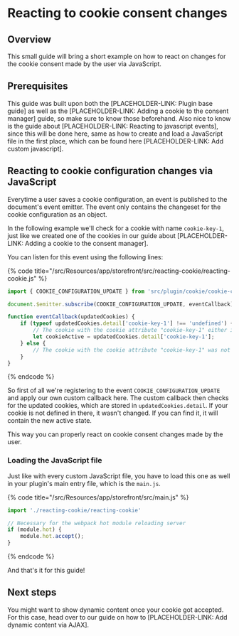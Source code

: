 # Reacting to cookie consent changes

## Overview

This small guide will bring a short example on how to react on changes for the cookie consent made by the user via JavaScript.

## Prerequisites

This guide was built upon both the [PLACEHOLDER-LINK: Plugin base guide] as well as the [PLACEHOLDER-LINK: Adding a cookie to the consent manager]
guide, so make sure to know those beforehand.
Also nice to know is the guide about [PLACEHOLDER-LINK: Reacting to javascript events], since this will be done here, same as
how to create and load a JavaScript file in the first place, which can be found here [PLACEHOLDER-LINK: Add custom javascript].

## Reacting to cookie configuration changes via JavaScript

Everytime a user saves a cookie configuration, an event is published to the document's event emitter.
The event only contains the changeset for the cookie configuration as an object.

In the following example we'll check for a cookie with name `cookie-key-1`, just like we created one of the cookies
in our guide about [PLACEHOLDER-LINK: Adding a cookie to the consent manager].

You can listen for this event using the following lines:

{% code title="<plugin root>/src/Resources/app/storefront/src/reacting-cookie/reacting-cookie.js" %}
```JavaScript
import { COOKIE_CONFIGURATION_UPDATE } from 'src/plugin/cookie/cookie-configuration.plugin';

document.$emitter.subscribe(COOKIE_CONFIGURATION_UPDATE, eventCallback);

function eventCallback(updatedCookies) {
    if (typeof updatedCookies.detail['cookie-key-1'] !== 'undefined') {
        // The cookie with the cookie attribute "cookie-key-1" either is set active or from active to inactive
        let cookieActive = updatedCookies.detail['cookie-key-1'];
    } else {
        // The cookie with the cookie attribute "cookie-key-1" was not updated
    }
}
```
{% endcode %}

So first of all we're registering to the event `COOKIE_CONFIGURATION_UPDATE` and apply our own custom callback here.
The custom callback then checks for the updated cookies, which are stored in `updatedCookies.detail`.
If your cookie is not defined in there, it wasn't changed. If you can find it, it will contain the new active state.

This way you can properly react on cookie consent changes made by the user.

### Loading the JavaScript file 

Just like with every custom JavaScript file, you have to load this one as well in your plugin's main entry file, which is the
`main.js`.

{% code title="<plugin root>/src/Resources/app/storefront/src/main.js" %}
```javascript
import './reacting-cookie/reacting-cookie'

// Necessary for the webpack hot module reloading server
if (module.hot) {
    module.hot.accept();
}
```
{% endcode %}

And that's it for this guide!

## Next steps

You might want to show dynamic content once your cookie got accepted.
For this case, head over to our guide on how to [PLACEHOLDER-LINK: Add dynamic content via AJAX].